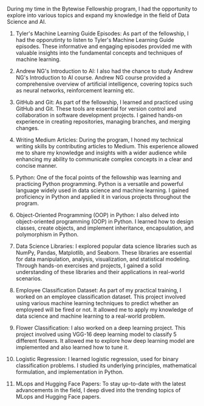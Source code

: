 During my time in the Bytewise Fellowship program, I had the opportunity to explore into various topics and expand my knowledge in the field of Data Science and AI.

1. Tyler's Machine Learning Guide Episodes:
As part of the fellowship, I had the opporutinty to listen to Tyler's Machine Learning Guide episodes. These informative and engaging episodes provided me with valuable insights into the fundamental concepts and techniques of machine learning.

2. Andrew NG's Introduction to AI:
I also had the chance to study Andrew NG's Introduction to AI course. Andrew NG course provided a comprehensive overview of artificial intelligence, covering topics such as neural networks, reinforcement learning etc.

3. GitHub and Git:
As part of the fellowship, I learned and practiced using GitHub and Git. These tools are essential for version control and collaboration in software development projects. I gained hands-on experience in creating repositories, managing branches, and merging changes.

4. Writing Medium Articles:
During the program, I honed my technical writing skills by contributing articles to Medium. This experience allowed me to share my knowledge and insights with a wider audience while enhancing my ability to communicate complex concepts in a clear and concise manner.

5. Python:
One of the focal points of the fellowship was learning and practicing Python programming. Python is a versatile and powerful language widely used in data science and machine learning. I gained proficiency in Python and applied it in various projects throughout the program.

6. Object-Oriented Programming (OOP) in Python:
I also delved into object-oriented programming (OOP) in Python. I learned how to design classes, create objects, and implement inheritance, encapsulation, and polymorphism in Python.

7. Data Science Libraries:
I explored popular data science libraries such as NumPy, Pandas, Matplotlib, and Seaborn. These libraries are essential for data manipulation, analysis, visualization, and statistical modeling. Through hands-on exercises and projects, I gained a solid understanding of these libraries and their applications in real-world scenarios.

8. Employee Classification Dataset:
As part of my practical training, I worked on an employee classification dataset. This project involved using various machine learning techniques to predict whether an employeed will be fired or not. It allowed me to apply my knowledge of data science and machine learning to a real-world problem.

9. Flower Classification:
I also worked on a deep learning project. This project involved using VGG-16 deep learning model to classify 5 different flowers. It allowed me to explore how deep learning model are implemented and also learned how to tune it.

9. Logistic Regression:
I learned logistic regression, used for binary classification problems. I studied its underlying principles, mathematical formulation, and implementation in Python.

10. MLops and Hugging Face Papers:
To stay up-to-date with the latest advancements in the field, I deep dived into the trending topics of MLops and Hugging Face papers.
